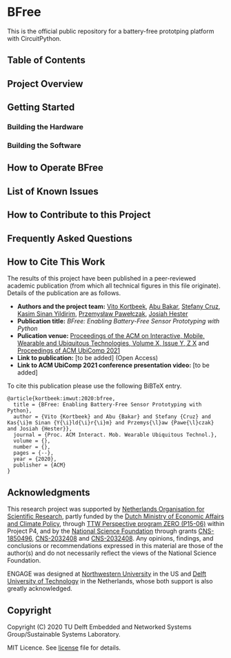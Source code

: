 # BFree


This is the official public repository for a battery-free prototping platform with CircuitPython.

## Table of Contents

## Project Overview

## Getting Started

### Building the Hardware

### Building the Software

## How to Operate BFree

## List of Known Issues

## How to Contribute to this Project

## Frequently Asked Questions

## How to Cite This Work

The results of this project have been published in a peer-reviewed academic publication (from which all technical figures in this file originate). Details of the publication are as follows.

* **Authors and the project team:** [Vito Kortbeek](https://www.vitokortbeek.com/), [Abu Bakar](http://www.abubakar.info/), [Stefany Cruz](https://www.linkedin.com/in/stefany-cruz-1386b4147/), [Kasim Sinan Yildirim](https://sinanyil81.github.io/), [Przemysław Pawełczak](http://www.pawelczak.net/), [Josiah Hester](https://josiahhester.com/)
* **Publication title:** _BFree: Enabling Battery-Free Sensor Prototyping with Python_
* **Pulication venue:** [Proceedings of the ACM on Interactive, Mobile, Wearable and Ubiquitous Technologies, Volume X, Issue Y, Z X]() and [Proceedings of ACM UbiComp 2021](https://ubicomp.org/ubicomp2021/)
* **Link to publication:** [to be added] (Open Access)
* **Link to ACM UbiComp 2021 conference presentation video:** [to be added]

To cite this publication please use the following BiBTeX entry.

```
@article{kortbeek:imwut:2020:bfree,
  title = {BFree: Enabling Battery-Free Sensor Prototyping with Python},
  author = {Vito {Kortbeek} and Abu {Bakar} and Stefany {Cruz} and Kas{\i}m Sinan {Y{\i}ld{\i}r{\i}m} and Przemys{\l}aw {Pawe{\l}czak} and Josiah {Hester}},
  journal = {Proc. ACM Interact. Mob. Wearable Ubiquitous Technol.},
  volume = {},
  number = {},
  pages = {--},
  year = {2020},
  publisher = {ACM}
}
```

## Acknowledgments

This research project was supported by [Netherlands Organisation for Scientific Research](https://www.nwo.nl/en), partly funded by the [Dutch Ministry of Economic Affairs and Climate Policy](https://www.government.nl/ministries/ministry-of-economic-affairs-and-climate-policy), through [TTW Perspective program ZERO (P15-06)](https://www.zero-program.nl/) within Project P4, and by the [National Science Foundation](https://www.nsf.org/) through grants [CNS-1850496](https://www.nsf.gov/awardsearch/showAward?AWD_ID=1850496), [CNS-2032408](https://www.nsf.gov/awardsearch/showAward?AWD_ID=2032408) and [CNS-2032408](https://www.nsf.gov/awardsearch/showAward?AWD_ID=2038853). Any opinions, findings, and conclusions or recommendations expressed in this material are those of the author(s) and do not necessarily reflect the views of the National Science Foundation.

ENGAGE was designed at [Northwestern University](https://www.northwestern.edu) in the US and [Delft University of Technology](https://www.tudelft.nl) in the Netherlands, whose both support is also greatly acknowledged. 

<!--<a href="https://www.northwestern.edu"><img src="https://github.com/TUDSSL/BFree/blob/master/doc-images/northwestern_logo.jpg" width="300px"></a><a href="https://www.tudelft.nl"><img src="https://github.com/TUDSSL/BFree/blob/master/doc-images/tudelft_logo.png" width="300px"></a>-->

## Copyright

Copyright (C) 2020 TU Delft Embedded and Networked Systems Group/Sustainable Systems Laboratory.

MIT Licence. See [license](https://github.com/TUDSSL/ENGAGE/blob/master/LICENSE) file for details.
